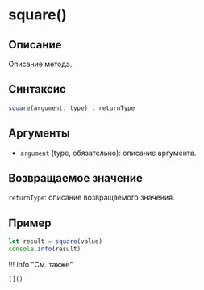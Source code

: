 # square()

## Описание
Описание метода.

## Синтаксис
```javascript
square(argument: type) : returnType
```

## Аргументы
- `argument` (type, обязательно): описание аргумента.

## Возвращаемое значение
`returnType`: описание возвращаемого значения.

## Пример
```javascript linenums="1"
let result = square(value)
console.info(result)
```

!!! info "См. также"

    []()

